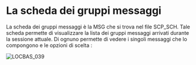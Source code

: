 # La scheda dei gruppi messaggi
La scheda dei gruppi messaggi è la MSG che si trova nel file SCP_SCH. Tale scheda permette di visualizzare la lista dei gruppi messaggi arrivati durante la sessione attuale. Di ognuno permette di vedere i singoli messaggi che lo compongono e le opzioni di scelta : 

![LOCBAS_039](http://localhost:3000/immagini/MBDOC_SCH-MSG/LOCBAS_039.png)